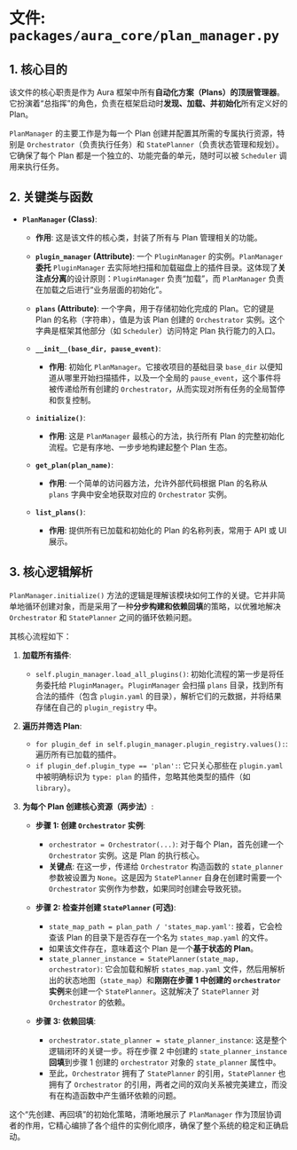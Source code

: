 # 文件: `packages/aura_core/plan_manager.py`

## 1. 核心目的

该文件的核心职责是作为 Aura 框架中所有**自动化方案（Plans）的顶层管理器**。它扮演着“总指挥”的角色，负责在框架启动时**发现、加载、并初始化**所有定义好的 Plan。

`PlanManager` 的主要工作是为每一个 Plan 创建并配置其所需的专属执行资源，特别是 `Orchestrator`（负责执行任务）和 `StatePlanner`（负责状态管理和规划）。它确保了每个 Plan 都是一个独立的、功能完备的单元，随时可以被 `Scheduler` 调用来执行任务。

## 2. 关键类与函数

*   **`PlanManager` (Class)**:
    *   **作用**: 这是该文件的核心类，封装了所有与 Plan 管理相关的功能。
    *   **`plugin_manager` (Attribute)**: 一个 `PluginManager` 的实例。`PlanManager` **委托** `PluginManager` 去实际地扫描和加载磁盘上的插件目录。这体现了**关注点分离**的设计原则：`PluginManager` 负责“加载”，而 `PlanManager` 负责在加载之后进行“业务层面的初始化”。
    *   **`plans` (Attribute)**: 一个字典，用于存储初始化完成的 Plan。它的键是 Plan 的名称（字符串），值是为该 Plan 创建的 `Orchestrator` 实例。这个字典是框架其他部分（如 `Scheduler`）访问特定 Plan 执行能力的入口。

    *   **`__init__(base_dir, pause_event)`**:
        *   **作用**: 初始化 `PlanManager`。它接收项目的基础目录 `base_dir` 以便知道从哪里开始扫描插件，以及一个全局的 `pause_event`，这个事件将被传递给所有创建的 `Orchestrator`，从而实现对所有任务的全局暂停和恢复控制。

    *   **`initialize()`**:
        *   **作用**: 这是 `PlanManager` 最核心的方法，执行所有 Plan 的完整初始化流程。它是有序地、一步步地构建起整个 Plan 生态。

    *   **`get_plan(plan_name)`**:
        *   **作用**: 一个简单的访问器方法，允许外部代码根据 Plan 的名称从 `plans` 字典中安全地获取对应的 `Orchestrator` 实例。

    *   **`list_plans()`**:
        *   **作用**: 提供所有已加载和初始化的 Plan 的名称列表，常用于 API 或 UI 展示。

## 3. 核心逻辑解析

`PlanManager.initialize()` 方法的逻辑是理解该模块如何工作的关键。它并非简单地循环创建对象，而是采用了一种**分步构建和依赖回填**的策略，以优雅地解决 `Orchestrator` 和 `StatePlanner` 之间的循环依赖问题。

其核心流程如下：

1.  **加载所有插件**:
    *   `self.plugin_manager.load_all_plugins()`: 初始化流程的第一步是将任务委托给 `PluginManager`。`PluginManager` 会扫描 `plans` 目录，找到所有合法的插件（包含 `plugin.yaml` 的目录），解析它们的元数据，并将结果存储在自己的 `plugin_registry` 中。

2.  **遍历并筛选 Plan**:
    *   `for plugin_def in self.plugin_manager.plugin_registry.values():`: 遍历所有已加载的插件。
    *   `if plugin_def.plugin_type == 'plan':`: 它只关心那些在 `plugin.yaml` 中被明确标识为 `type: plan` 的插件，忽略其他类型的插件（如 `library`）。

3.  **为每个 Plan 创建核心资源（两步法）**:
    *   **步骤 1: 创建 `Orchestrator` 实例**:
        *   `orchestrator = Orchestrator(...)`: 对于每个 Plan，首先创建一个 `Orchestrator` 实例。这是 Plan 的执行核心。
        *   **关键点**: 在这一步，传递给 `Orchestrator` 构造函数的 `state_planner` 参数被设置为 `None`。这是因为 `StatePlanner` 自身在创建时需要一个 `Orchestrator` 实例作为参数，如果同时创建会导致死锁。

    *   **步骤 2: 检查并创建 `StatePlanner` (可选)**:
        *   `state_map_path = plan_path / 'states_map.yaml'`: 接着，它会检查该 Plan 的目录下是否存在一个名为 `states_map.yaml` 的文件。
        *   如果该文件存在，意味着这个 Plan 是一个**基于状态的 Plan**。
        *   `state_planner_instance = StatePlanner(state_map, orchestrator)`: 它会加载和解析 `states_map.yaml` 文件，然后用解析出的状态地图（`state_map`）和**刚刚在步骤 1 中创建的 `orchestrator` 实例**来创建一个 `StatePlanner`。这就解决了 `StatePlanner` 对 `Orchestrator` 的依赖。

    *   **步骤 3: 依赖回填**:
        *   `orchestrator.state_planner = state_planner_instance`: 这是整个逻辑闭环的关键一步。将在步骤 2 中创建的 `state_planner_instance` **回填**到步骤 1 创建的 `orchestrator` 对象的 `state_planner` 属性中。
        *   至此，`Orchestrator` 拥有了 `StatePlanner` 的引用，`StatePlanner` 也拥有了 `Orchestrator` 的引用，两者之间的双向关系被完美建立，而没有在构造函数中产生循环依赖的问题。

这个“先创建、再回填”的初始化策略，清晰地展示了 `PlanManager` 作为顶层协调者的作用，它精心编排了各个组件的实例化顺序，确保了整个系统的稳定和正确启动。